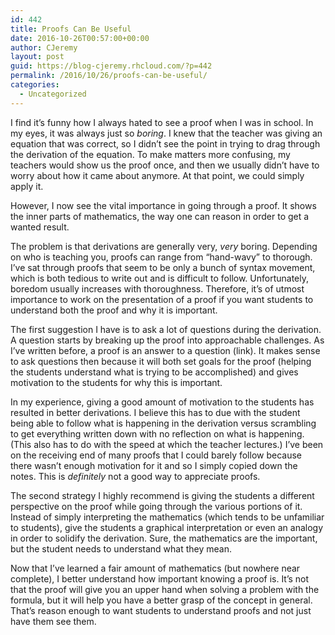 ```yaml
---
id: 442
title: Proofs Can Be Useful
date: 2016-10-26T00:57:00+00:00
author: CJeremy
layout: post
guid: https://blog-cjeremy.rhcloud.com/?p=442
permalink: /2016/10/26/proofs-can-be-useful/
categories:
  - Uncategorized
---
```

I find it&#8217;s funny how I always hated to see a proof when I was in school. In my eyes, it was always just so _boring_. I knew that the teacher was giving an equation that was correct, so I didn&#8217;t see the point in trying to drag through the derivation of the equation. To make matters more confusing, my teachers would show us the proof once, and then we usually didn&#8217;t have to worry about how it came about anymore. At that point, we could simply apply it.

However, I now see the vital importance in going through a proof. It shows the inner parts of mathematics, the way one can reason in order to get a wanted result.

The problem is that derivations are generally very, _very_ boring. Depending on who is teaching you, proofs can range from &#8220;hand-wavy&#8221; to thorough. I&#8217;ve sat through proofs that seem to be only a bunch of syntax movement, which is both tedious to write out and is difficult to follow. Unfortunately, boredom usually increases with thoroughness. Therefore, it&#8217;s of utmost importance to work on the presentation of a proof if you want students to understand both the proof and why it is important.

The first suggestion I have is to ask a lot of questions during the derivation. A question starts by breaking up the proof into approachable challenges. As I&#8217;ve written before, a proof is an answer to a question (link). It makes sense to ask questions then because it will both set goals for the proof (helping the students understand what is trying to be accomplished) and gives motivation to the students for why this is important.

In my experience, giving a good amount of motivation to the students has resulted in better derivations. I believe this has to due with the student being able to follow what is happening in the derivation versus scrambling to get everything written down with no reflection on what is happening. (This also has to do with the speed at which the teacher lectures.) I&#8217;ve been on the receiving end of many proofs that I could barely follow because there wasn&#8217;t enough motivation for it and so I simply copied down the notes. This is _definitely_ not a good way to appreciate proofs.

The second strategy I highly recommend is giving the students a different perspective on the proof while going through the various portions of it. Instead of simply interpreting the mathematics (which tends to be unfamiliar to students), give the students a graphical interpretation or even an analogy in order to solidify the derivation. Sure, the mathematics are the important, but the student needs to understand what they mean.

Now that I&#8217;ve learned a fair amount of mathematics (but nowhere near complete), I better understand how important knowing a proof is. It&#8217;s not that the proof will give you an upper hand when solving a problem with the formula, but it will help you have a better grasp of the concept in general. That&#8217;s reason enough to want students to understand proofs and not just have them see them.